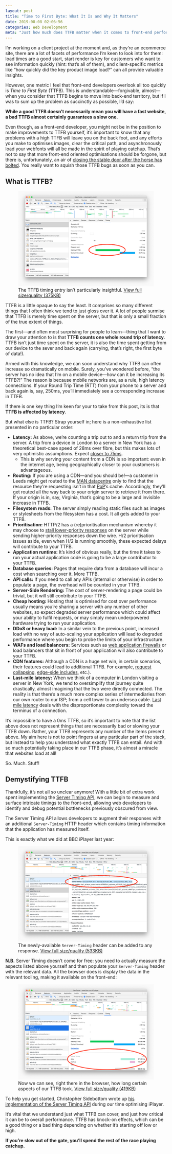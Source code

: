```yaml
---
layout: post
title: "Time to First Byte: What It Is and Why It Matters"
date: 2019-08-08 02:06:56
categories: Web Development
meta: "Just how much does TTFB matter when it comes to front-end performance?"
---
```


I’m working on a client project at the moment and, as they’re an ecommerce site,
there are a lot of facets of performance I’m keen to look into for them: load
times are a good start, start render is key for customers who want to see
information quickly (hint: that’s all of them), and client-specific metrics like
<q>how quickly did the key product image load?</q> can all provide valuable
insights.

However, one metric I feel that front-end developers overlook all too quickly is
_Time to First Byte_ (TTFB). This is understandable—forgivable, almost—when you
consider that TTFB begins to move into back-end territory, but if I was to sum
up the problem as succinctly as possible, I’d say:

**While a good TTFB doesn’t necessarily mean you will have a fast website, a bad
TTFB almost certainly guarantees a slow one.**

Even though, as a front-end developer, you might not be in the position to make
improvements to TTFB yourself, it’s important to know that any problems with
a high TTFB will leave you on the back foot, and any efforts you make to
optimises images, clear the critical path, and asynchronously load your webfonts
will all be made in the spirit of playing catchup. That’s not to say that more
front-end oriented optimisations should be forgone, but there is, unfortunately,
an air of  [closing the stable door after the horse has
bolted](https://www.collinsdictionary.com/dictionary/english/to-close-the-stable-door-after-the-horse-has-bolted).
You really want to squish those TTFB bugs as soon as you can.

## What is TTFB?

<figure>
<img src="/wp-content/uploads/2019/08/screenshot-ttfb.png" alt="" />
<figcaption>The TTFB timing entry isn’t particularly insightful. <a
href="/wp-content/uploads/2019/08/screenshot-ttfb-full.png">View full
size/quality (375KB)</a></figcaption>
</figure>

TTFB is a little opaque to say the least. It comprises so many different things
that I often think we tend to just gloss over it. A lot of people surmise that
TTFB is merely time spent on the server, but that is only a small fraction of
the true extent of things.

The first—and often most surprising for people to learn—thing that I want to
draw your attention to is that **TTFB counts one whole round trip of latency**.
TTFB isn’t just time spent on the server, it is also the time spent getting from
our device to the sever and back again (carrying, that’s right, the first byte
of data!).

Armed with this knowledge, we can soon understand why TTFB can often increase so
dramatically on mobile. Surely, you’ve wondered before, <q>the server has no
idea that I’m on a mobile device—how can it be increasing its TTFB?!</q> The
reason is because mobile networks are, as a rule, high latency connections. If
your Round Trip Time (RTT) from your phone to a server and back again is, say,
250ms, you’ll immediately see a corresponding increase in TTFB.

If there is one key thing I’m keen for your to take from this post, its is that
**TTFB is affected by latency**.

But what else is TTFB? Strap yourself in; here is a non-exhaustive list
presented in no particular order:

* **Latency:** As above, we’re counting a trip out to and a return trip from the
  server. A trip from a device in London to a server in New York has
  a theoretical best-case speed of 28ms over fibre, but this makes lots of very
  optimistic assumptions. Expect [closer to
  75ms](https://wondernetwork.com/pings/London/New+York).
  * This is why serving your content from a CDN is so important: even in the
    internet age, being geographically closer to your customers is advantageous.
* **Routing:** If you are using a CDN—and you should be!—a customer in Leeds
  might get routed to the [MAN
  datacentre](https://blog.cloudflare.com/manchester-uk-cloudflares-63rd-data-center/)
  only to find that the resource they’re requesting isn’t in that
  [PoP](https://en.wikipedia.org/wiki/Point_of_presence)’s cache. Accordingly,
  they’ll get routed all the way back to your origin server to retrieve it from
  there. If your origin is in, say, Virginia, that’s going to be a large and
  invisible increase in TTFB.
* **Filesystem reads:** The server simply reading static files such as images or
  stylesheets from the filesystem has a cost. It all gets added to your TTFB.
* **Prioritisation:** HTTP/2 has a (re)prioritisation mechanism whereby it may
  choose to [stall lower-priority
  responses](https://github.com/pmeenan/http2priorities#readme) on the server
  while sending higher-priority responses down the wire. H/2 prioritisation
  issues aside, even when H/2 is running smoothly, these expected delays will
  contribute to your TTFB.
* **Application runtime:** It’s kind of obvious really, but the time it takes to
  run your actual application code is going to be a large contributor to your
  TTFB.
* **Database queries:** Pages that require data from a database will incur
  a cost when searching over it. More TTFB.
* **API calls:** If you need to call any APIs (internal or otherwise) in order
  to populate a page, the overhead will be counted in your TTFB.
* **Server-Side Rendering:** The cost of server-rendering a page could be
  trivial, but it will still contribute to your TTFB.
* **Cheap hosting:** Hosting that is optimised for cost over performance usually
  means you’re sharing a server with any number of other websites, so expect
  degraded server performance which could affect your ability to fulfil
  requests, or may simply mean underpowered hardware trying to run your
  application.
* **DDoS or heavy load:** In a similar vein to the previous point, increased
  load with no way of auto-scaling your application will lead to degraded
  performance where you begin to probe the limits of your infrastructure.
* **WAFs and load balancers:** Services such as [web application
  firewalls](https://en.wikipedia.org/wiki/Web_application_firewall) or load
  balancers that sit in front of your application will also contribute to your
  TTFB.
* **CDN features:** Although a CDN is a huge net win, in certain scenarios,
  their features could lead to additional TTFB. For example, [request
  collapsing](https://docs.fastly.com/guides/performance-tuning/request-collapsing),
  [edge-side includes](https://en.wikipedia.org/wiki/Edge_Side_Includes), etc.).
* **Last-mile latency:** When we think of a computer in London visiting a server
  in New York, we tend to oversimplify that journey quite drastically, almost
  imagining that the two were directly connected. The reality is that there’s
  a much more complex series of intermediaries from our own router to our ISP;
  from a cell tower to an undersea cable. [Last mile
  latency](https://en.wikipedia.org/wiki/Last_mile) deals with the
  disproportionate complexity toward the terminus of a connection.

It’s impossible to have a 0ms TTFB, so it’s important to note that the list
above does not represent things that are necessarily bad or slowing your TTFB
down. Rather, your TTFB represents any number of the items present above. My aim
here is not to point fingers at any particular part of the stack, but instead to
help you understand what exactly TTFB can entail. And with so much potentially
taking place in our TTFB phase, it’s almost a miracle that websites load at all!

So. Much. Stuff!

## Demystifying TTFB

Thankfully, it’s not all so unclear anymore! With a little bit of extra work
spent implementing the [Server Timing
API](https://www.w3.org/TR/server-timing/), we can begin to measure and surface
intricate timings to the front-end, allowing web developers to identify and
debug potential bottlenecks previously obscured from view.

The Server Timing API allows developers to augment their responses with an
additional `Server-Timing` HTTP header which contains timing information that
the application has measured itself.

This is exactly what we did at BBC iPlayer last year:

<figure>
<img src="/wp-content/uploads/2019/08/screenshot-server-timing.png" alt="" />
<figcaption>The newly-available <code>Server-Timing</code> header can be added
to any response. <a
href="/wp-content/uploads/2019/08/screenshot-server-timing-full.png">View full
size/quality (533KB)</a></figcaption>
</figure>

**N.B.** Server Timing doesn’t come for free: you need to actually measure the
aspects listed above yourself and then populate your `Server-Timing` header with
the relevant data. All the browser does is display the data in the relevant
tooling, making it available on the front-end:

<figure>
<img src="/wp-content/uploads/2019/08/screenshot-ttfb-iplayer.png" alt="" />
<figcaption>Now we can see, right there in the browser, how long certain aspects
of our TTFB took. <a
href="/wp-content/uploads/2019/08/screenshot-ttfb-iplayer-full.png">View full
size/quality (419KB)</a></figcaption>
</figure>

To help you get started, Christopher Sidebottom wrote up [his implementation of
the Server Timing
API](https://medium.com/bbc-design-engineering/server-timing-in-the-wild-bfb34816322e)
during our time optimising iPlayer.

It’s vital that we understand just what TTFB can cover, and just how critical it
can be to overall performance. TTFB has knock-on effects, which can be a good
thing or a bad thing depending on whether it’s starting off low or high.

**If you’re slow out of the gate, you’ll spend the rest of the race playing
catchup.**
